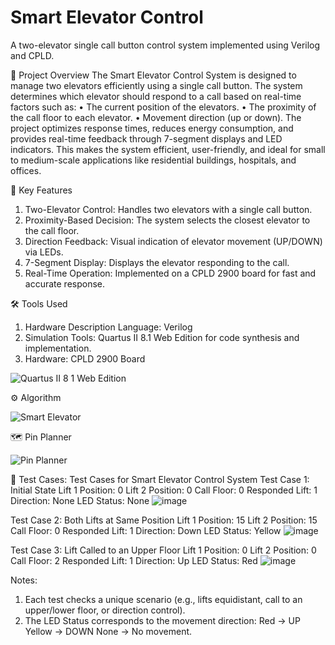 # Smart Elevator Control
A two-elevator single call button control system implemented using Verilog and CPLD.

📜 Project Overview
The Smart Elevator Control System is designed to manage two elevators efficiently using a single call button. The system determines which elevator should respond to a call based on real-time factors such as:
•	The current position of the elevators.
•	The proximity of the call floor to each elevator.
•	Movement direction (up or down).
The project optimizes response times, reduces energy consumption, and provides real-time feedback through 7-segment displays and LED indicators. This makes the system efficient, user-friendly, and ideal for small to medium-scale applications like residential buildings, hospitals, and offices.

🚀 Key Features
1.	Two-Elevator Control: Handles two elevators with a single call button.
2.	Proximity-Based Decision: The system selects the closest elevator to the call floor.
3.	Direction Feedback: Visual indication of elevator movement (UP/DOWN) via LEDs.
4.	7-Segment Display: Displays the elevator responding to the call.
5.	Real-Time Operation: Implemented on a CPLD 2900 board for fast and accurate response.

🛠️ Tools Used
1. Hardware Description Language: Verilog
2. Simulation Tools: Quartus II 8.1 Web Edition for code synthesis and implementation.
3. Hardware: CPLD 2900 Board

![Quartus II 8 1 Web Edition](https://github.com/user-attachments/assets/45b078f5-8f02-4e8f-b4e6-55c442ea48ec)

⚙️ Algorithm

![Smart Elevator](https://github.com/user-attachments/assets/bdd0fe5d-9815-40cf-bf0d-b27bfa3e0afe)

🗺️ Pin Planner

![Pin Planner](https://github.com/user-attachments/assets/3ee99148-c06c-41b3-941b-3324ac6d5190)

🧪 Test Cases:
Test Cases for Smart Elevator Control System
Test Case 1: Initial State
Lift 1 Position: 0
Lift 2 Position: 0
Call Floor: 0
Responded Lift: 1
Direction: None
LED Status: None
![image](https://github.com/user-attachments/assets/9b0ffac9-87a4-4af5-8d49-944fd21ae192)

Test Case 2: Both Lifts at Same Position
Lift 1 Position: 15
Lift 2 Position: 15
Call Floor: 0
Responded Lift: 1
Direction: Down
LED Status: Yellow
![image](https://github.com/user-attachments/assets/b6eda384-3d29-44ea-81f1-b21eede27065)

Test Case 3: Lift Called to an Upper Floor
Lift 1 Position: 0
Lift 2 Position: 0
Call Floor: 2
Responded Lift: 1
Direction: Up
LED Status: Red
![image](https://github.com/user-attachments/assets/43f54af1-0472-4f66-808a-107d26b7e16d)

Notes:
1.	Each test checks a unique scenario (e.g., lifts equidistant, call to an upper/lower floor, or direction control).
2.	The LED Status corresponds to the movement direction:
Red → UP
Yellow → DOWN
None → No movement.

